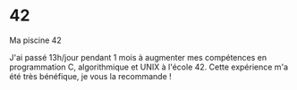 # 42
Ma piscine 42

J'ai passé 13h/jour pendant 1 mois à augmenter mes compétences en programmation C, algorithmique et UNIX à l'école 42.
Cette expérience m'a été très bénéfique, je vous la recommande !
